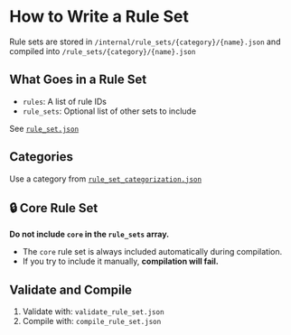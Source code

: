 # How to Write a Rule Set

Rule sets are stored in `/internal/rule_sets/{category}/{name}.json` and compiled into `/rule_sets/{category}/{name}.json`

## What Goes in a Rule Set
- `rules`: A list of rule IDs
- `rule_sets`: Optional list of other sets to include

See [`rule_set.json`](../reference/rule_set.json.md)

## Categories
Use a category from [`rule_set_categorization.json`](../reference/rule_set_categorization.json.md)

## 🔒 Core Rule Set

**Do not include `core` in the `rule_sets` array.**

- The `core` rule set is always included automatically during compilation.
- If you try to include it manually, **compilation will fail.**

## Validate and Compile
1. Validate with: `validate_rule_set.json`
2. Compile with: `compile_rule_set.json`